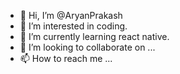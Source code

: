 - 👋 Hi, I’m @AryanPrakash
- 👀 I’m interested in coding.
- 🌱 I’m currently learning react native.
- 💞️ I’m looking to collaborate on ...
- 📫 How to reach me ...

<!---
AryanPrakash/AryanPrakash is a ✨ special ✨ repository because its `README.md` (this file) appears on your GitHub profile.
You can click the Preview link to take a look at your changes.
--->
